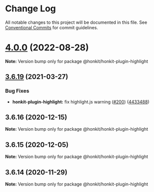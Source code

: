 # Change Log

All notable changes to this project will be documented in this file.
See [Conventional Commits](https://conventionalcommits.org) for commit guidelines.

# [4.0.0](https://github.com/honkit/honkit/compare/v3.7.5...v4.0.0) (2022-08-28)

**Note:** Version bump only for package @honkit/honkit-plugin-highlight





## [3.6.19](https://github.com/honkit/honkit/compare/v3.6.18...v3.6.19) (2021-03-27)


### Bug Fixes

* **honkit-plugin-highlight:** fix highlight.js warning ([#200](https://github.com/honkit/honkit/issues/200)) ([4433488](https://github.com/honkit/honkit/commit/44334889aef22d991529c29ad823c6821f96614c))





## 3.6.16 (2020-12-15)

**Note:** Version bump only for package @honkit/honkit-plugin-highlight





## 3.6.15 (2020-12-05)

**Note:** Version bump only for package @honkit/honkit-plugin-highlight





## 3.6.14 (2020-11-29)

**Note:** Version bump only for package @honkit/honkit-plugin-highlight

